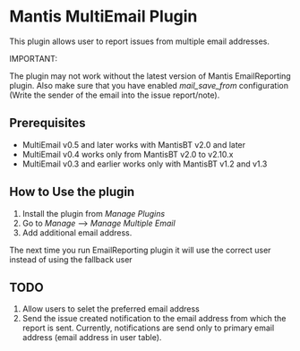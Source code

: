 # Mantis MultiEmail Plugin

This plugin allows user to report issues from multiple email addresses.

IMPORTANT:

The plugin may not work without the latest version of Mantis EmailReporting plugin. Also make sure that you have enabled *mail_save_from* configuration (Write the sender of the email into the issue report/note).

## Prerequisites
* MultiEmail v0.5 and later works with MantisBT v2.0 and later
* MultiEmail v0.4 works only from MantisBT v2.0 to v2.10.x
* MultiEmail v0.3 and earlier works only with MantisBT v1.2 and v1.3

## How to Use the plugin

1. Install the plugin from *Manage Plugins*
2. Go to *Manage* --> *Manage Multiple Email*
3. Add additional email address.

The next time you run EmailReporting plugin it will use the correct user instead of using the fallback user

## TODO

1. Allow users to selet the preferred email address
2. Send the issue created notification to the email address from which the report is sent. Currently, notifications are send only to primary email address (email address in user table).

